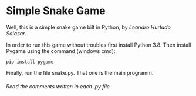 # Simple Snake Game

Well, this is a simple snake game bilt in Python, by *Leandro Hurtado Salazar*.

In order to run this game without troubles first install Python 3.8. Then install Pygame using the command (windows cmd):

`pip install pygame`

Finally, run the file snake.py. That one is the main programm. 

###### Read the comments written in each .py file.
